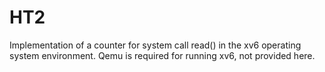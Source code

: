 # HT2
Implementation of a counter for system call read() in the xv6 operating system environment. Qemu is required for running xv6, not provided here.
